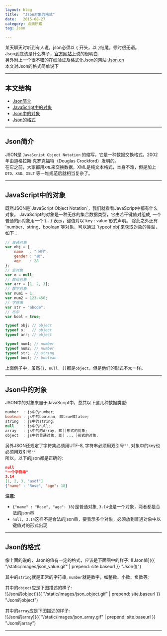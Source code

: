 ```yaml
---
layout: blog
title:  "Json对象的格式"
date:   2015-08-27
category: 点滴积累  
tag: Json

---
```

某天聊天时听到有人说，json必须以 `{` 开头，以 `}`结尾，顿时很无语。  
Json到底该是什么样子，[官方网站](http://www.json.org/json-zh.html)上说的很明白.  
另外附上一个很不错的在线验证及格式化Json的网站:[Json.cn](http://json.cn)  
本文对Json的格式简单说下



*****

## 本文结构

* [Json简介](#introduce)
* [JavaScript中的对象](#JavaScriptObject)
* [Json中的对象](#JsonObject)
* [Json的格式](#Json)

*****
<h2 id="introduce"> Json简介 </h2>

JSON是 `JavaScript Object Notation` 的缩写，它是一种数据交换格式，2002年由道格拉斯·克罗克福特（Douglas Crockford）发明的。  
在它之前，大家都用`XML`来交换数据，XML是纯文本格式，本身不难，但是加上 `DTD、XSD、XSLT` 等一堆规范后就相当复杂了。  

*****
<h2 id="JavaScriptObject"> JavaScript中的对象 </h2>
既然JSON是`JavaScript Object Notation`，我们就看看JavaScript中都有什么对象。  
JavaScript的对象是一种无序的集合数据类型，它由若干键值对组成,
一个普通的js对象用一个`{...}`表示，键值对以`key : value`形式声明。  
除此之外还有 `number、string、boolean`等对象，可以通过 `typeof obj`来获取对象的类型，如下：

```js
// 普通对象
var obj = {
    name   : "小明",
    gender : "男",
    age    : 28
};
// 空对象
var o = null;
// 数组对象
var arr = [1, 2, 3];
// 数字对象
var num1 = 1;
var num2 = 123.456;
// 字符串
var str = "abcde";
// 布尔
var bool = true;

typeof obj; // object
typeof o;   // object
typeof arr; // object

typeof num1; // number
typeof num2; // number
typeof str;  // string
typeof bool; // boolean
```
上面例子中，虽然`{}, null, []`都是`object`，但是他们的形式不太一样。

*****
<h2 id="JsonObject"> Json中的对象 </h2>
JSON中的对象来自于JavaScript中，总共以下这几种数据类型:

```java
number  : js中的number;
boolean : js中的boolean, 即true或false;
string  : js中的string;
null    : js中的null;
array   : js中的的Array, 即[]形式的对象;
object  : js中的普通对象, 即{ ... }形式的对象.
```
另外JSON还规定了字符集必须用UTF-8, 字符串必须用双引号`""`, 对象中的key也必须用双引号`""`  
所以，以下的json都是正确的:

```json
null
"一个字符串"
3.14
[1, 2, 3, "asdf"]
{"name" : "Rose", "age": 18}
```
**注意:**

* `{"name" : "Rose", "age": 18}`是普通对象, `3.14`也是一个对象，两者都是合法的json串
* `null, 3.14`这样不是合法的json串，要表示多个对象，必须放到普通对象中以键值对的形式出现

*****
<h2 id="Json"> Json的格式 </h2>
像上面的说的，Json的值有一定的格式，应该是下面图中的样子:  
![Json值]({{ "/static/images/json_value.gif"  | prepend: site.baseurl }} "Json值")

其中的`string`就是正常的字符串, `number`就是数字，如整数、小数、负数等;

其中的`object`应是下图描述的样子:  
![Json的object]({{ "/static/images/json_object.gif"  | prepend: site.baseurl }} "Json的object")

其中的`array`应是下图描述的样子:  
![Json的array]({{ "/static/images/json_array.gif"  | prepend: site.baseurl }} "Json的array")

*****
